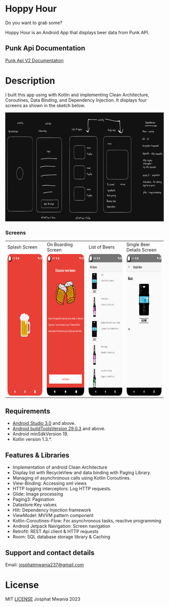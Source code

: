 # Hoppy Hour

Do you want to grab some?

Hoppy Hour is an Android App that displays beer data from Punk API.

## Punk Api Documentation
[Punk Api V2 Documentation](https://punkapi.com/documentation/v2)

# Description

I built this app using with Kotlin and implementing Clean Architecture, Coroutines, Data Binding, and Dependency Injection. It displays four screens as shown in the sketch below.

<img src="./Screenshots/hoppy_hour_sketch.png" width="892px" height=346px>

### Screens


 <table>
  <tr>
    <td>Splash Screen</td>
    <td>On Boarding Screen</td>
     <td>List of Beers</td>
     <td> Single Beer Details Screen</td>

  </tr>
  <tr>
    <td><img src="./Screenshots/Screenshot_splash_screen.png" width=200 height=450></td>
    <td><img src="./Screenshots/Screenshot_onboarding_screen.png" width=200 height=450></td>
    <td><img src="./Screenshots/Screenshot_list_of_beers.png" width=200 height=450></td>
    <td><img src="./Screenshots/Screenshot_single_beer_screen.png" width=200 height=450></td>

  </tr>
 </table>

## Requirements
*   [Android Studio 3.0](https://developer.android.com/studio) and above.
*   [Android buildToolsVersion 29.0.3](https://developer.android.com/studio/releases/build-tools) and above.
*   Android minSdkVersion 19.
*   Kotlin version 1.3.*. 

## Features & Libraries
* Implementation of android  Clean Architecture
* Display list with RecycleView and data binding with  Paging Library.
* Managing of asynchronous calls using  Kotlin Coroutines.
* View-Binding: Accessing xml views
* HTTP logging interceptors: Log HTTP requests.
* Glide: Image processing
* Paging3: Pagination
* Datastore:Key values
* Hilt: Dependency Injection framework 
* ViewModel: MVVM pattern component 
* Kotlin-Coroutines-Flow: For asynchronous tasks, reactive programming 
* Android Jetpack Navigation: Screen navigation 
* Retrofit: REST Api client & HTTP requests
* Room: SQL database storage library & Caching


## Support and contact details
Email: josphatmwania237@gmail.com
# License
MIT  [LICENSE](LICENSE) Josphat Mwania 2023